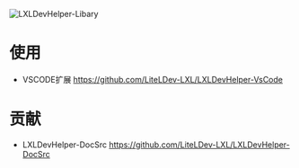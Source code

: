 ![LXLDevHelper-Libary](https://socialify.git.ci/moxicode/LXLDevHelper-Libary/image?description=1&descriptionEditable=%E8%A1%A5%E5%85%A8%E5%BA%93&font=Inter&forks=1&language=1&logo=https%3A%2F%2Fftp.bmp.ovh%2Fimgs%2F2021%2F07%2F330e4ee02ded7b58.png&pattern=Formal%20Invitation&pulls=1&stargazers=1&theme=Light)

# 使用
- VSCODE扩展
https://github.com/LiteLDev-LXL/LXLDevHelper-VsCode

# 贡献
- LXLDevHelper-DocSrc
https://github.com/LiteLDev-LXL/LXLDevHelper-DocSrc
